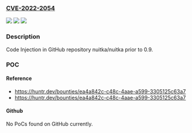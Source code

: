 ### [CVE-2022-2054](https://cve.mitre.org/cgi-bin/cvename.cgi?name=CVE-2022-2054)
![](https://img.shields.io/static/v1?label=Product&message=nuitka%2Fnuitka&color=blue)
![](https://img.shields.io/static/v1?label=Version&message=unspecified%3C%200.9%20&color=brighgreen)
![](https://img.shields.io/static/v1?label=Vulnerability&message=CWE-94%20%20Improper%20Neutralization%20of%20Special%20Elements%20used%20in%20a%20Command%20('Command%20Injection')&color=brighgreen)

### Description

Code Injection in GitHub repository nuitka/nuitka prior to 0.9.

### POC

#### Reference
- https://huntr.dev/bounties/ea4a842c-c48c-4aae-a599-3305125c63a7
- https://huntr.dev/bounties/ea4a842c-c48c-4aae-a599-3305125c63a7

#### Github
No PoCs found on GitHub currently.

